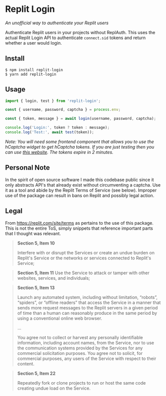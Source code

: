 # Replit Login
_An unofficial way to authenticate your Replit users_

Authenticate Replit users in your projects without ReplAuth. This uses the actual Replit
Login API to authenticate `connect.sid` tokens and return whether a user would login.

## Install
```shell
$ npm install replit-login
$ yarn add replit-login
```

## Usage

```js
import { login, test } from 'replit-login';

const { username, password, captcha } = process.env;

const { token, message } = await login(username, password, captcha);

console.log('Login:', token ? token : message);
console.log('Test:', await test(token));
```

_Note: You will need some frontend component that allows you to use the hCaptcha widget
to get hCaptcha tokens. If you are just testing then you can use
[this website](https://replit-captcha.rayhanadev.repl.co/). The tokens expire in 2
minutes._

## Personal Note
In the spirit of open source software I made this codebase public since it only
abstracts API's that already exist without circumventing a captcha. Use it as a
tool and abide by the Replit Terms of Service (see below). Improper use of the package can
result in bans on Replit and possibly legal action.

## Legal

From https://replit.com/site/terms as pertains to the use of this package. This is not
the entire ToS, simply snippets that reference important parts that I thought was
relevant.

> **Section 5, Item 10**
> 
> Interfere with or disrupt the Services or create an undue burden on Replit's Service
> or the networks or services connected to Replit's Service;


> **Section 5, Item 11**
> Use the Service to attack or tamper with other websites, services, and individuals;

> **Section 5, Item 13**
> 
> Launch any automated system, including without limitation, “robots”, “spiders”, or
> “offline readers” that access the Service in a manner that sends more request
> messages to the Replit servers in a given period of time than a human can reasonably
> produce in the same period by using a conventional online web browser.
>
> ...
> 
> You agree not to collect or harvest any personally identifiable information,
> including account names, from the Service, nor to use the communication systems
> provided by the Services for any commercial solicitation purposes. You agree not to
> solicit, for commercial purposes, any users of the Service with respect to their
> content.

> **Section 5, Item 22**
>
> Repeatedly fork or clone projects to run or host the same code creating undue load
> on the Service.



